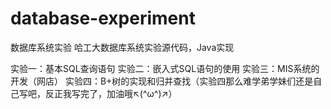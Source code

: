 # database-experiment
数据库系统实验
 哈工大数据库系统实验源代码，Java实现
 
 实验一：基本SQL查询语句
 实验二：嵌入式SQL语句的使用
 实验三：MIS系统的开发（网店）
 实验四：B+树的实现和归并查找（实验四那么难学弟学妹们还是自己写吧，反正我写完了，加油哦↖(^ω^)↗）
